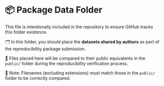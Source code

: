 # 📦 Package Data Folder

This file is intentionally included in the repository to ensure GitHub tracks this folder existence.

🗂️ In this folder, you should place the **datasets shared by authors** as part of the reproducibility package submission.

📌 Files placed here will be compared to their public equivalents in the `public/` folder during the reproducibility verification process.

📎 Note: Filenames (excluding extensions) must match those in the `public/` folder to be correctly compared.

